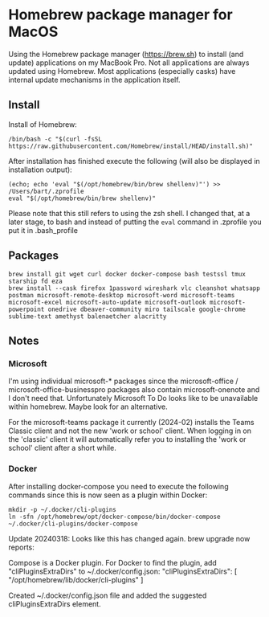# Homebrew package manager for MacOS

Using the Homebrew package manager (https://brew.sh) to install (and update) applications on my MacBook Pro. Not all applications are always updated using Homebrew. Most applications (especially casks) have internal update mechanisms in the application itself.

## Install

Install of Homebrew:

```
/bin/bash -c "$(curl -fsSL https://raw.githubusercontent.com/Homebrew/install/HEAD/install.sh)"
```

After installation has finished execute the following (will also be displayed in installation output):

```
(echo; echo 'eval "$(/opt/homebrew/bin/brew shellenv)"') >> /Users/bart/.zprofile
eval "$(/opt/homebrew/bin/brew shellenv)"
```

Please note that this still refers to using the zsh shell. I changed that, at a later stage, to bash and instead of putting the ```eval``` command in .zprofile you put it in .bash_profile

## Packages

```
brew install git wget curl docker docker-compose bash testssl tmux starship fd eza
brew install --cask firefox 1password wireshark vlc cleanshot whatsapp postman microsoft-remote-desktop microsoft-word microsoft-teams microsoft-excel microsoft-auto-update microsoft-outlook microsoft-powerpoint onedrive dbeaver-community miro tailscale google-chrome sublime-text amethyst balenaetcher alacritty
```

## Notes

### Microsoft

I'm using individual microsoft-* packages since the microsoft-office / microsoft-office-businesspro packages also contain microsoft-onenote and I don't need that. Unfortunately Microsoft To Do looks like to be unavailable within homebrew. Maybe look for an alternative.

For the microsoft-teams package it currently (2024-02) installs the Teams Classic client and not the new 'work or school' client. When logging in on the 'classic' client it will automatically refer you to installing the 'work or school' client after a short while.

### Docker

After installing docker-compose you need to execute the following commands since this is now seen as a plugin within Docker:

```
mkdir -p ~/.docker/cli-plugins
ln -sfn /opt/homebrew/opt/docker-compose/bin/docker-compose ~/.docker/cli-plugins/docker-compose
```

Update 20240318: Looks like this has changed again. brew upgrade now reports:

Compose is a Docker plugin. For Docker to find the plugin, add "cliPluginsExtraDirs" to ~/.docker/config.json:
  "cliPluginsExtraDirs": [
      "/opt/homebrew/lib/docker/cli-plugins"
  ]

Created ~/.docker/config.json file and added the suggested cliPluginsExtraDirs element.
